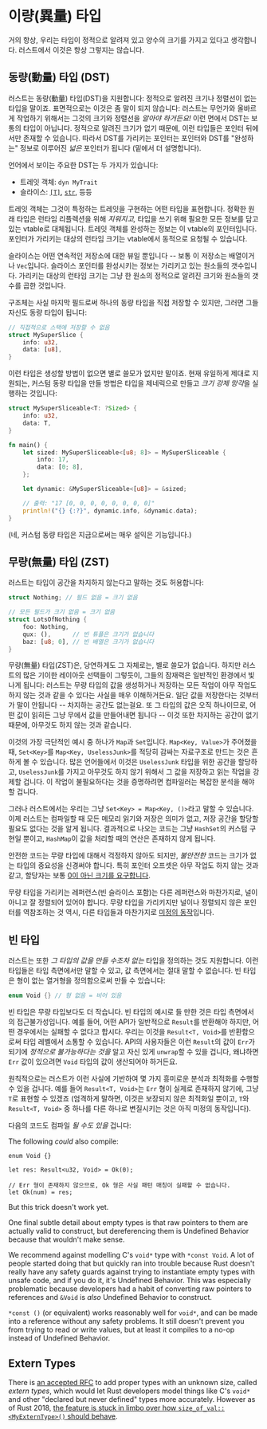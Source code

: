 # 이량(異量) 타입

거의 항상, 우리는 타입이 정적으로 알려져 있고 양수의 크기를 가지고 있다고 생각합니다. 러스트에서 이것은 항상 그렇지는 않습니다.

## 동량(動量) 타입 (DST)

러스트는 동량(動量) 타입(DST)을 지원합니다: 정적으로 알려진 크기나 정렬선이 없는 타입을 말이죠. 표면적으로는 이것은 좀 말이 되지 않습니다: 러스트는 무언가와 올바르게 작업하기 위해서는 그것의 크기와 정렬선을 *알아야 하거든요!* 
이런 면에서 DST는 보통의 타입이 아닙니다. 정적으로 알려진 크기가 없기 때문에, 이런 타입들은 포인터 뒤에서만 존재할 수 있습니다. 
따라서 DST를 가리키는 포인터는 포인터와 DST를 "완성하는" 정보로 이루어진 *넓은* 포인터가 됩니다 (밑에서 더 설명합니다).

언어에서 보이는 주요한 DST는 두 가지가 있습니다: 

* 트레잇 객체: `dyn MyTrait`
* 슬라이스: [`[T]`][slice], [`str`], 등등

트레잇 객체는 그것이 특정하는 트레잇을 구현하는 어떤 타입을 표현합니다. 정확한 원래 타입은 런타임 리플렉션을 위해 *지워지고,* 타입을 쓰기 위해 필요한 모든 정보를 담고 있는 vtable로 대체됩니다. 트레잇 객체를 완성하는 정보는 이 vtable의 포인터입니다. 포인터가 가리키는 대상의 런타임 크기는 vtable에서 동적으로 요청될 수 있습니다. 

슬라이스는 어떤 연속적인 저장소에 대한 뷰일 뿐입니다 -- 보통 이 저장소는 배열이거나 `Vec`입니다. 슬라이스 포인터를 완성시키는 정보는 가리키고 있는 원소들의 갯수입니다. 
가리키는 대상의 런타임 크기는 그냥 한 원소의 정적으로 알려진 크기와 원소들의 갯수를 곱한 것입니다.

구조체는 사실 마지막 필드로써 하나의 동량 타입을 직접 저장할 수 있지만, 그러면 그들 자신도 동량 타입이 됩니다: 

```rust
// 직접적으로 스택에 저장할 수 없음
struct MySuperSlice {
    info: u32,
    data: [u8],
}
```

이런 타입은 생성할 방법이 없으면 별로 쓸모가 없지만 말이죠. 현재 유일하게 제대로 지원되는, 커스텀 동량 타입을 만들 방법은 타입을 제네릭으로 만들고 *크기 강제 망각*을 실행하는 것입니다: 

```rust
struct MySuperSliceable<T: ?Sized> {
    info: u32,
    data: T,
}

fn main() {
    let sized: MySuperSliceable<[u8; 8]> = MySuperSliceable {
        info: 17,
        data: [0; 8],
    };

    let dynamic: &MySuperSliceable<[u8]> = &sized;

    // 출력: "17 [0, 0, 0, 0, 0, 0, 0, 0]"
    println!("{} {:?}", dynamic.info, &dynamic.data);
}
```

(네, 커스텀 동량 타입은 지금으로써는 매우 설익은 기능입니다.)

## 무량(無量) 타입 (ZST)

러스트는 타입이 공간을 차지하지 않는다고 말하는 것도 허용합니다: 

```rust
struct Nothing; // 필드 없음 = 크기 없음

// 모든 필드가 크기 없음 = 크기 없음
struct LotsOfNothing {
    foo: Nothing,
    qux: (),      // 빈 튜플은 크기가 없습니다
    baz: [u8; 0], // 빈 배열은 크기가 없습니다
}
```

무량(無量) 타입(ZST)은, 당연하게도 그 자체로는, 별로 쓸모가 없습니다. 하지만 러스트의 많은 기이한 레이아웃 선택들이 그렇듯이, 그들의 잠재력은 일반적인 환경에서 빛나게 됩니다: 
러스트는 무량 타입의 값을 생성하거나 저장하는 모든 작업이 아무 작업도 하지 않는 것과 같을 수 있다는 사실을 매우 이해하거든요. 일단 값을 저장한다는 것부터가 말이 안됩니다 -- 차지하는 공간도 없는걸요. 
또 그 타입의 값은 오직 하나이므로, 어떤 값이 읽히든 그냥 무에서 값을 만들어내면 됩니다 -- 이것 또한 차지하는 공간이 없기 때문에, 아무것도 하지 않는 것과 같습니다.

이것의 가장 극단적인 예시 중 하나가 `Map`과 `Set`입니다. `Map<Key, Value>`가 주어졌을 때, `Set<Key>`를 `Map<Key, UselessJunk>`를 적당히 감싸는 자료구조로 만드는 것은 흔하게 볼 수 있습니다. 
많은 언어들에서 이것은 `UselessJunk` 타입을 위한 공간을 할당하고, `UselessJunk`를 가지고 아무것도 하지 않기 위해서 그 값을 저장하고 읽는 작업을 강제할 겁니다. 
이 작업이 불필요하다는 것을 증명하려면 컴파일러는 복잡한 분석을 해야 할 겁니다.

그러나 러스트에서는 우리는 그냥 `Set<Key> = Map<Key, ()>`라고 말할 수 있습니다. 이제 러스트는 컴파일할 때 모든 메모리 읽기와 저장은 의미가 없고, 저장 공간을 할당할 필요도 없다는 것을 알게 됩니다. 
결과적으로 나오는 코드는 그냥 `HashSet`의 커스텀 구현일 뿐이고, `HashMap`이 값을 처리할 때의 연산은 존재하지 않게 됩니다.

안전한 코드는 무량 타입에 대해서 걱정하지 않아도 되지만, *불안전한* 코드는 크기가 없는 타입의 중요성을 신경써야 합니다. 특히 포인터 오프셋은 아무 작업도 하지 않는 것과 같고, 할당자는 보통 [0이 아닌 크기를 요구합니다][alloc].

무량 타입을 가리키는 레퍼런스(빈 슬라이스 포함)는 다른 레퍼런스와 마찬가지로, 널이 아니고 잘 정렬되어 있어야 합니다. 무량 타입을 가리키지만 널이나 정렬되지 않은 포인터를 역참조하는 것 역시, 다른 타입들과 마찬가지로 [미정의 동작][ub]입니다.

[alloc]: https://doc.rust-lang.org/std/alloc/trait.GlobalAlloc.html#tymethod.alloc
[ub]: what-unsafe-does.html

## 빈 타입

러스트는 또한 *그 타입의 값을 만들 수조차 없는* 타입을 정의하는 것도 지원합니다. 이런 타입들은 타입 측면에서만 말할 수 있고, 값 측면에서는 절대 말할 수 없습니다. 
빈 타입은 형이 없는 열거형을 정의함으로써 만들 수 있습니다: 

```rust
enum Void {} // 형 없음 = 비어 있음
```
빈 타입은 무량 타입보다도 더 작습니다. 빈 타입의 예시로 들 만한 것은 타입 측면에서의 접근불가성입니다. 예를 들어, 어떤 API가 일반적으로 `Result`를 반환해야 하지만, 어떤 경우에서는 실패할 수 없다고 합시다. 
우리는 이것을 `Result<T, Void>`를 반환함으로써 타입 레벨에서 소통할 수 있습니다. 
API의 사용자들은 이런 `Result`의 값이 `Err`가 되기에 *정적으로 불가능하다는 것을* 알고 자신 있게 `unwrap`할 수 있을 겁니다, 왜냐하면 `Err` 값이 있으려면 `Void` 타입의 값이 생산되어야 하거든요.

원칙적으로는 러스트가 이런 사실에 기반하여 몇 가지 흥미로운 분석과 최적화를 수행할 수 있을 겁니다. 예를 들어 `Result<T, Void>`는 `Err` 형이 실제로 존재하지 않기에, 그냥 `T`로 표현할 수 있겠죠 
(엄격하게 말하면, 이것은 보장되지 않은 최적화일 뿐이고, `T`와 `Result<T, Void>` 중 하나를 다른 하나로 변질시키는 것은 아직 미정의 동작입니다).

다음의 코드도 컴파일 *될 수도 있을* 겁니다: 

The following *could* also compile:

```rust,compile_fail
enum Void {}

let res: Result<u32, Void> = Ok(0);

// Err 형이 존재하지 않으므로, Ok 형은 사실 패턴 매칭이 실패할 수 없습니다.
let Ok(num) = res;
```

But this trick doesn't work yet.

One final subtle detail about empty types is that raw pointers to them are
actually valid to construct, but dereferencing them is Undefined Behavior
because that wouldn't make sense.

We recommend against modelling C's `void*` type with `*const Void`.
A lot of people started doing that but quickly ran into trouble because
Rust doesn't really have any safety guards against trying to instantiate
empty types with unsafe code, and if you do it, it's Undefined Behavior.
This was especially problematic because developers had a habit of converting
raw pointers to references and `&Void` is *also* Undefined Behavior to
construct.

`*const ()` (or equivalent) works reasonably well for `void*`, and can be made
into a reference without any safety problems. It still doesn't prevent you from
trying to read or write values, but at least it compiles to a no-op instead
of Undefined Behavior.

## Extern Types

There is [an accepted RFC][extern-types] to add proper types with an unknown size,
called *extern types*, which would let Rust developers model things like C's `void*`
and other "declared but never defined" types more accurately. However as of
Rust 2018, [the feature is stuck in limbo over how `size_of_val::<MyExternType>()`
should behave][extern-types-issue].

[extern-types]: https://github.com/rust-lang/rfcs/blob/master/text/1861-extern-types.md
[extern-types-issue]: https://github.com/rust-lang/rust/issues/43467
[`str`]: https://doc.rust-lang.org/std/primitive.str.html
[slice]: https://doc.rust-lang.org/std/primitive.slice.html
